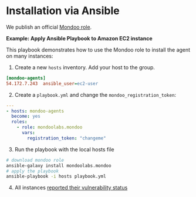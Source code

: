 # Installation via Ansible

We publish an official [Mondoo role](https://galaxy.ansible.com/mondoolabs/mondoo).

**Example: Apply Ansible Playbook to Amazon EC2 instance**

This playbook demonstrates how to use the Mondoo role to install the agent on many instances:

1. Create a new `hosts` inventory. Add your host to the group.

```ini
[mondoo-agents]
54.172.7.243  ansible_user=ec2-user
```

2. Create a `playbook.yml` and change the `mondoo_registration_token`:

```yaml
---
- hosts: mondoo-agents
  become: yes
  roles:
    - role: mondoolabs.mondoo
      vars:
        registration_token: "changeme"
```

3. Run the playbook with the local hosts file

```bash
# download mondoo role
ansible-galaxy install mondoolabs.mondoo
# apply the playbook
ansible-playbook -i hosts playbook.yml
```

4. All instances [reported their vulnerability status](https://mondoo.app/)